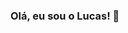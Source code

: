 ### Olá, eu sou o Lucas! 👋

<!--
**lucsilva1999/lucsilva1999** is a ✨ _special_ ✨ repository because its `README.md` (this file) appears on your GitHub profile.

Eu sou um Analista de Infraestrutura que começou como o famoso carinha do TI! Trabalhei por cerca de três anos como Suporte ao Usuário e agora estou estudando para entrar na área de desenvolvimento backend com C#. Amante de tecnologia e de aprender todo dia algo novo.

O que eu estou estudando?
<img src="https://img.shields.io/badge/c%23%20-%23239120.svg?&style=for-the-badge&logo=c-sharp&logoColor=white" />
<img src="https://img.shields.io/badge/dotnet-net%23239120.svg?color=5C2D91&style=for-the-badge&logo=.net&logoColor=white" />
<img src="https://img.shields.io/badge/Microsoft%20SQL%20Server-CC2927?logo=microsoft-sql-server&logoColor=white&style=for-the-badge" />
<img src="https://img.shields.io/badge/sap-0FAAFF?logo=sap&logoColor=white&style=for-the-badge" />
